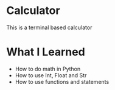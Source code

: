 # Calculator

This is a terminal based calculator

# What I Learned

* How to do math in Python
* How to use Int, Float and Str
* How to use functions and statements

